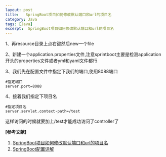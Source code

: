 ```yaml
---
layout: post
title:   SpringBoot项目如何修改默认端口和url的项目名 
category: Java
tags: [Java]
excerpt:  SpringBoot项目如何修改默认端口和url的项目名
---
```


1、再resource目录上点右键然后new一个file

2、新建一个application.properties文件,注意sprintboot主要是检测application开头的properties文件或者yml和yaml文件都行

3、我们先在配置文件中指定下我们的端口,使用8088端口

	#指定端口
	server.port=8088

4、接着我们指定下项目名

	#指定项目名
	server.servlet.context-path=/test

这样访问的时候就要加上/test才能成功访问了controller了

**[参考文献]**

1. [SpringBoot项目如何修改默认端口和url的项目名](https://jingyan.baidu.com/article/09ea3edeaef803c0aede3901.html "SpringBoot项目如何修改默认端口和url的项目名")
2.  [SpringBoot配置详解](https://www.cnblogs.com/SimpleWu/p/10032923.html "SpringBoot配置详解")



